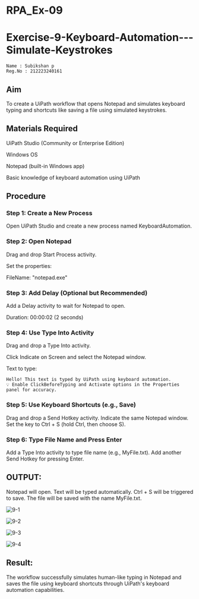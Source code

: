 # RPA_Ex-09

# Exercise-9-Keyboard-Automation---Simulate-Keystrokes
~~~
Name : Subikshan p
Reg.No : 212223240161 
~~~

## Aim
To create a UiPath workflow that opens Notepad and simulates keyboard typing and shortcuts like saving a file using simulated keystrokes.

## Materials Required
UiPath Studio (Community or Enterprise Edition)

Windows OS

Notepad (built-in Windows app)

Basic knowledge of keyboard automation using UiPath

## Procedure

### Step 1: Create a New Process
Open UiPath Studio and create a new process named KeyboardAutomation.

### Step 2: Open Notepad
Drag and drop Start Process activity.

Set the properties:

FileName: "notepad.exe"

### Step 3: Add Delay (Optional but Recommended)
Add a Delay activity to wait for Notepad to open.

Duration: 00:00:02 (2 seconds)

### Step 4: Use Type Into Activity
Drag and drop a Type Into activity.

Click Indicate on Screen and select the Notepad window.

Text to type:
~~~
Hello! This text is typed by UiPath using keyboard automation.
💡 Enable ClickBeforeTyping and Activate options in the Properties panel for accuracy.
~~~
### Step 5: Use Keyboard Shortcuts (e.g., Save)
Drag and drop a Send Hotkey activity.
Indicate the same Notepad window.
Set the key to Ctrl + S (hold Ctrl, then choose S).

### Step 6: Type File Name and Press Enter
Add a Type Into activity to type file name (e.g., MyFile.txt).
Add another Send Hotkey for pressing Enter.

## OUTPUT:
Notepad will open.
Text will be typed automatically.
Ctrl + S will be triggered to save.
The file will be saved with the name MyFile.txt.

![9-1](https://github.com/user-attachments/assets/9969dc12-e6b4-4a01-94c3-c6ebcf0c112a)

![9-2](https://github.com/user-attachments/assets/06bb5366-1078-492b-ae42-4feef1908024)

![9-3](https://github.com/user-attachments/assets/7ae3a242-bbfd-4f90-8b25-ed9ba16fa331)

![9-4](https://github.com/user-attachments/assets/dde137f6-687b-45cf-acfb-f38d9b129b95)


## Result:
The workflow successfully simulates human-like typing in Notepad and saves the file using keyboard shortcuts through UiPath's keyboard automation capabilities.

